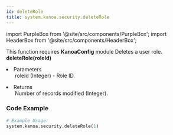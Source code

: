 ```yaml
---
id: deleteRole
title: system.kanoa.security.deleteRole
---
```


import PurpleBox from '@site/src/components/PurpleBox';
import HeaderBox from '@site/src/components/HeaderBox';

<PurpleBox>This function requires <b>KanoaConfig</b> module</PurpleBox>
<HeaderBox header="Description">Deletes a user role.</HeaderBox>
<HeaderBox header="Syntax">
    <b>deleteRole(roleId)</b>
    <li>Parameters <br />
        <ul>roleId (Integer) - Role ID.</ul>
    </li>
    <li>Returns <br />
        <ul>Number of records modified (Integer).</ul>
    </li>
</HeaderBox>

### Code Example

```python
# Example Usage:
system.kanoa.security.deleteRole(1)